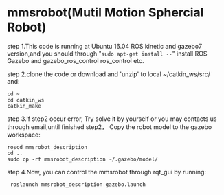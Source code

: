 # mmsrobot(Mutil Motion Sphercial Robot)

step 1.This code is running at Ubuntu 16.04 ROS kinetic and gazebo7 version,and you should through "`sudo apt-get install --`" install ROS Gazebo and gazebo_ros_control ros_control etc.

step 2.clone the code or download and 'unzip' to local ~/catkin_ws/src/ and:

    cd ~
    cd catkin_ws
    catkin_make

step 3.if step2 occur error, Try solve it by yourself or you may contacts us through email,until finished step2，
Copy the robot model to the gazebo workspace:

    roscd mmsrobot_description
    cd ..
    sudo cp -rf mmsrobot_description ~/.gazebo/model/

step 4.Now, you can control the mmsrobot through rqt_gui by running:

   ` roslaunch mmsrobot_description gazebo.launch`

